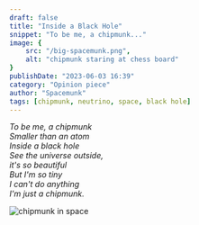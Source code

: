 ```yaml
---
draft: false
title: "Inside a Black Hole"
snippet: "To be me, a chipmunk..."
image: {
    src: "/big-spacemunk.png",
    alt: "chipmunk staring at chess board"
}
publishDate: "2023-06-03 16:39"
category: "Opinion piece"
author: "Spacemunk"
tags: [chipmunk, neutrino, space, black hole]
---
```


_To be me, a chipmunk  
Smaller than an atom  
Inside a black hole  
See the universe outside,  
it's so beautiful  
But I'm so tiny  
I can't do anything  
I'm just a chipmunk._

![chipmunk in space](/big-spacemunk.png)